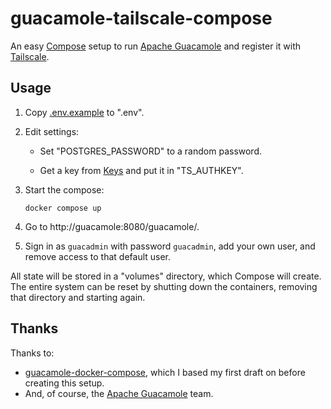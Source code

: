 # guacamole-tailscale-compose

An easy [Compose](https://docs.docker.com/compose/) setup to run [Apache Guacamole](https://guacamole.apache.org) and register it with [Tailscale](https://tailscale.com).

## Usage

1.  Copy [.env.example](./.env.example) to ".env".

2.  Edit settings:

    -   Set "POSTGRES_PASSWORD" to a random password.

    -   Get a key from [Keys](https://login.tailscale.com/admin/settings/keys) and put it in "TS_AUTHKEY".

3.  Start the compose:

    ```shell
    docker compose up
    ```

4.  Go to http://guacamole:8080/guacamole/.

5.  Sign in as `guacadmin` with password `guacadmin`, add your own user, and remove access to that default user.

All state will be stored in a "volumes" directory, which Compose will create. The entire system can be reset by shutting down the containers, removing that directory and starting again.

## Thanks

Thanks to:

-   [guacamole-docker-compose](https://github.com/boschkundendienst/guacamole-docker-compose/), which I based my first draft on before creating this setup.
-   And, of course, the [Apache Guacamole](https://guacamole.apache.org/) team.
